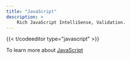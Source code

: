```yaml
---
title: "JavaScript"
description: >
    Rich JavaScript IntelliSense, Validation.
---
```


{{<  t/codeeditor type="javascript" >}}

To learn more about [JavaScript](https://www.javascript.com/)